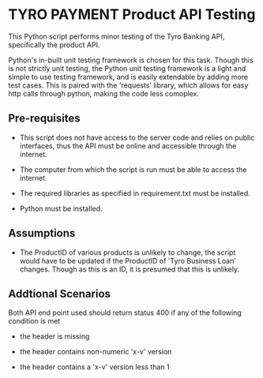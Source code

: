 # TYRO PAYMENT Product API Testing

This Python script performs minor testing of the Tyro Banking API, specifically the product API. 

Python's in-built unit testing framework is chosen for this task. Though this is not strictly unit testing, the Python unit testing framework is a light and simple to use testing framework, and is easily extendable by adding more test cases. This is paired with the 'requests' library, which allows for easy http calls through python, making the code less comoplex.
## Pre-requisites

* This script does not have access to the server code and relies on public interfaces, thus the API must be online and accessible through the internet.

* The computer from which the script is run must be able to access the internet.

* The required libraries as specified in requirement.txt must be installed.

* Python must be installed.

## Assumptions

* The ProductID of various products is unlikely to change, the script would have to be updated if the ProductID of 'Tyro Business Loan' changes. Though as this is an ID, it is presumed that this is unlikely.

## Addtional Scenarios

Both API end point used should return status 400 if any of the following condition is met

* the header is missing

* the header contains non-numeric 'x-v' version

* the header contains a 'x-v' version less than 1